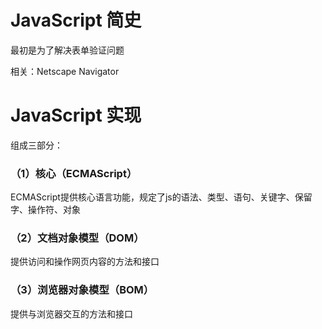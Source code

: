 # JavaScript 简史

最初是为了解决表单验证问题

相关：Netscape Navigator

# JavaScript 实现

组成三部分：

### （1）核心（ECMAScript）  
ECMAScript提供核心语言功能，规定了js的语法、类型、语句、关键字、保留字、操作符、对象

### （2）文档对象模型（DOM）  
提供访问和操作网页内容的方法和接口

### （3）浏览器对象模型（BOM）  
提供与浏览器交互的方法和接口
